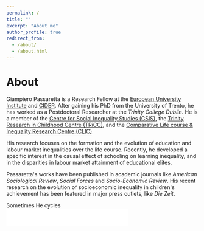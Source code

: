 ```yaml
---
permalink: /
title: ""
excerpt: "About me"
author_profile: true
redirect_from: 
  - /about/
  - /about.html
---
```



About
======

Giampiero Passaretta is a Research Fellow at the [European University Institute](https://www.eui.eu/en/academic-units/political-and-social-sciences) and [CIDER](https://www.leibniz-bildung.de/en/cider/). After gaining his PhD from the University of Trento, he has worked as a Postdoctoral Researcher at the _Trinity College Dublin_. He is a member of the [Centre for Social Inequality Studies (CSIS)](https://r.unitn.it/en/soc/csis), the [Trinity Research in Childhood Centre (TRiCC)](https://www.tcd.ie/tricc/), and the [Comparative Life course & Inequality Research Centre (CLIC)](https://www.eui.eu/Projects/CLIC)

His research focuses on the formation and the evolution of education and labour market inequalities over the life course. Recently, he developed a specific interest in the causal effect of schooling on learning inequality, and in the disparities in labour market attainment of educational elites.  


Passaretta's works have been published in academic journals like _American Sociological Review_, _Social Forces_ and _Socio-Economic Review_. His recent research on the evolution of socioeconomic inequality in children's achievement has been featured in major press outlets, like _Die Zeit_. 

Sometimes He cycles   
<a href="https://www.strava.com/athletes/25103234"><img src="logo.svg"></a>

